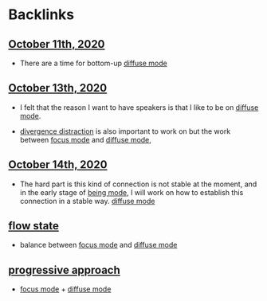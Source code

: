 
# Backlinks
## [October 11th, 2020](<October 11th, 2020.md>)
- There are a time for bottom-up [diffuse mode](<diffuse mode.md>)

## [October 13th, 2020](<October 13th, 2020.md>)
- I felt that the reason I want to have speakers is that I like to be on [diffuse mode](<diffuse mode.md>).

- [divergence distraction](<divergence distraction.md>) is also important to work on but the work between [focus mode](<focus mode.md>) and [diffuse mode](<diffuse mode.md>),

## [October 14th, 2020](<October 14th, 2020.md>)
- The hard part is this kind of connection is not stable at the moment, and in the early stage of [being mode](<being mode.md>), I will work on how to establish this connection in a stable way. [diffuse mode](<diffuse mode.md>)

## [flow state](<flow state.md>)
- balance between [focus mode](<focus mode.md>) and [diffuse mode](<diffuse mode.md>)

## [progressive approach](<progressive approach.md>)
- [focus mode](<focus mode.md>) + [diffuse mode](<diffuse mode.md>)

